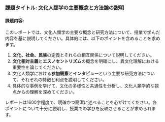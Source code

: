 ### 課題タイトル: 文化人類学の主要概念と方法論の説明

#### 課題内容:
このレポートでは、文化人類学の主要な概念と研究方法について、授業で学んだ内容を基に説明してください。具体的には、以下のポイントを含めることを求めます。

1. **文化、社会、民族**の定義とそれらの相互関係について説明してください。
2. **文化相対主義**と**エスノセントリズム**の概念を明確にし、異文化理解における重要性を論じてください。
3. 文化人類学における**参加観察**と**インタビュー**という主要な研究方法について、それぞれの特徴と利点を説明してください。
4. 具体的な事例を挙げて、文化の多様性と共通性を分析し、文化人類学的な視点からの理解を深めてください。

レポートは1600字程度で、明確かつ簡潔に述べることを心がけてください。各ポイントについて十分に説明し、授業での学びを反映させることが求められます。